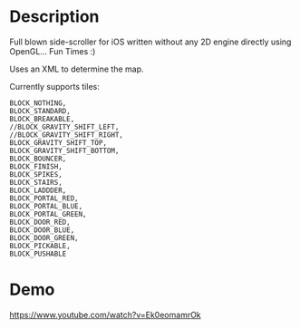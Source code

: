 # Description

Full blown side-scroller for iOS written without any 2D engine directly using OpenGL... Fun Times :)

Uses an XML to determine the map.

Currently supports tiles:

    BLOCK_NOTHING,
    BLOCK_STANDARD,
    BLOCK_BREAKABLE,
    //BLOCK_GRAVITY_SHIFT_LEFT,
    //BLOCK_GRAVITY_SHIFT_RIGHT,
    BLOCK_GRAVITY_SHIFT_TOP,
    BLOCK_GRAVITY_SHIFT_BOTTOM,
    BLOCK_BOUNCER,
    BLOCK_FINISH,
    BLOCK_SPIKES,
    BLOCK_STAIRS,
    BLOCK_LADDDER,
    BLOCK_PORTAL_RED,
    BLOCK_PORTAL_BLUE,
    BLOCK_PORTAL_GREEN,
    BLOCK_DOOR_RED,
    BLOCK_DOOR_BLUE,
    BLOCK_DOOR_GREEN,
    BLOCK_PICKABLE,
    BLOCK_PUSHABLE

# Demo
https://www.youtube.com/watch?v=Ek0eomamrOk
